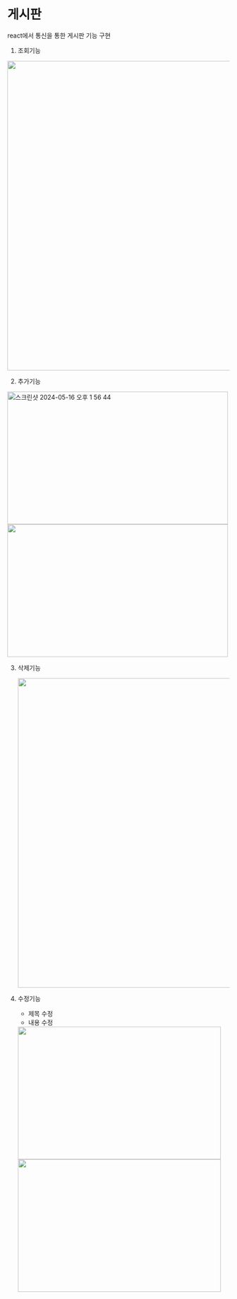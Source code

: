 # 게시판 
react에서 통신을 통한 게시판 기능 구현


1. 조회기능
  <img width= "700" src="https://github.com/gariguri/Notice-board/assets/135303833/5c7972d4-fb1d-4aae-a187-489a1b05316b">



2. 추가기능
  <img width="500" height="300" alt="스크린샷 2024-05-16 오후 1 56 44" src="https://github.com/gariguri/Notice-board/assets/135303833/f54e13db-d310-4977-a998-cca7f8cf29cc">
   
  <img width="500" height="300" src="https://github.com/gariguri/Notice-board/assets/135303833/a9acbf5c-6c78-46c0-b4fd-406db28056d2">




3. 삭제기능

   
   <img width="700" src="https://github.com/gariguri/Notice-board/assets/135303833/d859181e-d54e-4ac6-ba9b-b6a207d34f1c">



4. 수정기능
   - 제목 수정
   - 내용 수정
   <img width="460" height="300" src="https://github.com/gariguri/Notice-board/assets/135303833/a90b2f58-76d0-43d4-b54d-f3a430305546">
   
   <img width="460" height="300" src="https://github.com/gariguri/Notice-board/assets/135303833/d8434654-7bde-403c-bbad-7980436952bb">
   

